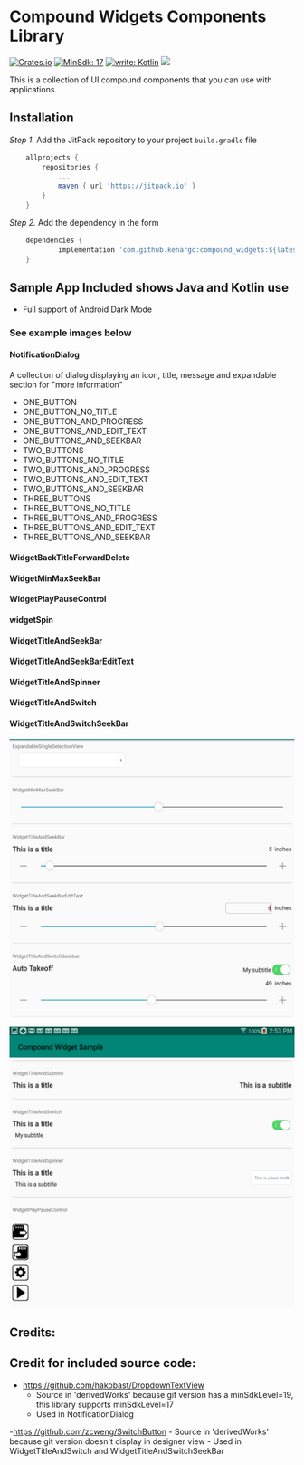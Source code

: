 # Compound Widgets Components Library

[![Crates.io](https://img.shields.io/crates/l/License)](https://www.apache.org/licenses/LICENSE-2.0.html)
[![MinSdk: 17](https://img.shields.io/badge/minSdk-17-green.svg)](https://developer.android.com/about/versions/android-4.0)
[![write: Kotlin](https://img.shields.io/badge/write-Kotlin-orange.svg)](https://kotlinlang.org/)
[![](https://jitpack.io/v/kenargo/compound_widgets.svg)](https://jitpack.io/#kenargo/compound_widgets)

This is a collection of UI compound components that you can use with applications.

## Installation
*Step 1.* Add the JitPack repository to your project `build.gradle` file
```gradle
	allprojects {
		repositories {
			...
			maven { url 'https://jitpack.io' }
		}
	}
```
*Step 2.* Add the dependency in the form
```gradle
	dependencies {
	        implementation 'com.github.kenargo:compound_widgets:${latest_version}'
	}

```

## Sample App Included shows Java and Kotlin use

- Full support of Android Dark Mode

### See example images below

#### NotificationDialog

A collection of dialog displaying an icon, title, message and expandable section for "more information"

- ONE_BUTTON
- ONE_BUTTON_NO_TITLE
- ONE_BUTTON_AND_PROGRESS
- ONE_BUTTONS_AND_EDIT_TEXT
- ONE_BUTTONS_AND_SEEKBAR
- TWO_BUTTONS
- TWO_BUTTONS_NO_TITLE
- TWO_BUTTONS_AND_PROGRESS
- TWO_BUTTONS_AND_EDIT_TEXT
- TWO_BUTTONS_AND_SEEKBAR
- THREE_BUTTONS
- THREE_BUTTONS_NO_TITLE
- THREE_BUTTONS_AND_PROGRESS
- THREE_BUTTONS_AND_EDIT_TEXT
- THREE_BUTTONS_AND_SEEKBAR

#### WidgetBackTitleForwardDelete

#### WidgetMinMaxSeekBar

#### WidgetPlayPauseControl

#### widgetSpin

#### WidgetTitleAndSeekBar

#### WidgetTitleAndSeekBarEditText

#### WidgetTitleAndSpinner

#### WidgetTitleAndSwitch

#### WidgetTitleAndSwitchSeekBar


![](https://github.com/kenargo/compound_widgets/blob/master/readmeImages/AllWidgets_Page_1.png)

![](https://github.com/kenargo/compound_widgets/blob/master/readmeImages/AllWidgets_Page_2.png)

## Credits:

## Credit for included source code:

- https://github.com/hakobast/DropdownTextView
    - Source in 'derivedWorks' because git version has a minSdkLevel=19, this library supports minSdkLevel=17
    - Used in NotificationDialog
    
-https://github.com/zcweng/SwitchButton
    - Source in 'derivedWorks' because git version doesn't display in designer view
    - Used in WidgetTitleAndSwitch and WidgetTitleAndSwitchSeekBar